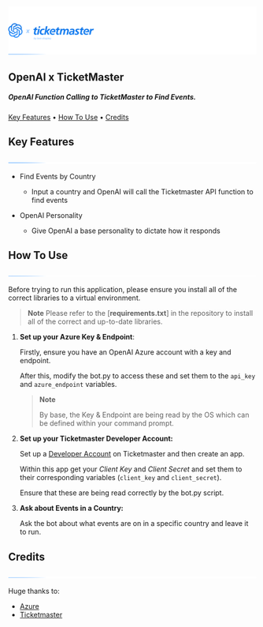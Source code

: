 ![Logo](gh-assets/Ticketmaster_Logo.png)

<h2>OpenAI x TicketMaster</h2>

<h5>OpenAI Function Calling to TicketMaster to Find Events.</h5>



<p>
  <a href="#key-features">Key Features</a> •
  <a href="#how-to-use">How To Use</a> •
  <a href="#credits">Credits</a> 
</p>


## Key Features

![Underline](gh-assets/Underline.png)

* Find Events by Country
  - Input a country and OpenAI will call the Ticketmaster API function to find events
  
* OpenAI Personality
  - Give OpenAI a base personality to dictate how it responds
  
    

## How To Use

![Underline](gh-assets/Underline.png)

Before trying to run this application, please ensure you install all of the correct libraries to a virtual environment.

> **Note**
> Please refer to the [**requirements.txt**] in the repository to install all of the correct and up-to-date libraries.



1) **Set up your Azure Key & Endpoint**:

   Firstly, ensure you have an OpenAI Azure account with a key and endpoint.

   After this, modify the bot.py to access these and set them to the `api_key` and `azure_endpoint` variables.

   > **Note**
   >
   > By base, the Key & Endpoint are being read by the OS which can be defined within your command prompt.
2. **Set up your Ticketmaster Developer Account:**

   Set up a [Developer Account](https://developer-acct.ticketmaster.com/user/login) on Ticketmaster and then create an app.

   Within this app get your *Client Key* and *Client Secret* and set them to their corresponding variables (`client_key` and `client_secret`).

   Ensure that these are being read correctly by the bot.py script.

3. **Ask about Events in a Country:**

   Ask the bot about what events are on in a specific country and leave it to run.

   

## Credits

![Underline](gh-assets/Underline.png)

Huge thanks to:

- [Azure](https://azure.microsoft.com/en-gb/pricing/purchase-options/azure-account/search?icid=free-search&ef_id=_k_CjwKCAiA3ZC6BhBaEiwAeqfvyjldSpYmnBiBxu3p14RMM4OA8yQiS7emMeiyQpGL3UymUj-DJfJwYxoCEGsQAvD_BwE_k_&OCID=AIDcmm3bvqzxp1_SEM__k_CjwKCAiA3ZC6BhBaEiwAeqfvyjldSpYmnBiBxu3p14RMM4OA8yQiS7emMeiyQpGL3UymUj-DJfJwYxoCEGsQAvD_BwE_k_&gad_source=1&gclid=CjwKCAiA3ZC6BhBaEiwAeqfvyjldSpYmnBiBxu3p14RMM4OA8yQiS7emMeiyQpGL3UymUj-DJfJwYxoCEGsQAvD_BwE)
- [Ticketmaster](https://developer-acct.ticketmaster.com/user/login)
